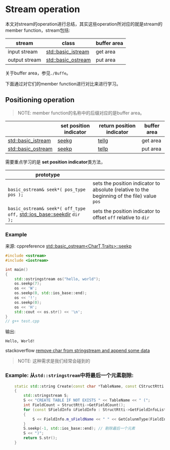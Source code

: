 # Stream operation

本文对stream的operation进行总结，其实这些operation所对应的就是stream的member function，stream包括:

| stream        | class                                                        | buffer area |
| ------------- | ------------------------------------------------------------ | ----------- |
| input stream  | [std::basic_istream](https://en.cppreference.com/w/cpp/io/basic_istream) | get area    |
| output stream | [std::basic_ostream](https://en.cppreference.com/w/cpp/io/basic_ostream) | put area    |

关于buffer area，参见`./Buffe`。



下面通过对它们的member function进行对比来进行学习。

## Positioning operation

> NOTE: member function的名称中的后缀对应的是buffer area。

|                                                              | **set position indicator**                                   | **return position indicator**                                | buffer area |
| ------------------------------------------------------------ | ------------------------------------------------------------ | ------------------------------------------------------------ | ----------- |
| [std::basic_istream](https://en.cppreference.com/w/cpp/io/basic_istream) | [seekg](https://en.cppreference.com/w/cpp/io/basic_istream/seekg) | [tellg](https://en.cppreference.com/w/cpp/io/basic_istream/tellg) | get area    |
| [std::basic_ostream](https://en.cppreference.com/w/cpp/io/basic_ostream) | [seekp](https://en.cppreference.com/w/cpp/io/basic_ostream/seekp) | [tellp](https://en.cppreference.com/w/cpp/io/basic_ostream/tellp) | put area    |

需要重点学习的是  **set position indicator**类方法，

| prototype                                                    |                                                              |
| ------------------------------------------------------------ | ------------------------------------------------------------ |
| `basic_ostream& seek*( pos_type pos );`                      | sets the position indicator to absolute (relative to the beginning of the file) value `pos` |
| `basic_ostream& seek*( off_type off,` [std::ios_base::seekdir](http://en.cppreference.com/w/cpp/io/ios_base/seekdir) `dir );` | sets the position indicator to offset `off` relative to `dir` |



### Example

来源: cppreference [std::basic_ostream<CharT,Traits>::seekp](https://en.cppreference.com/w/cpp/io/basic_ostream/seekp)

```C++
#include <sstream>
#include <iostream>

int main()
{
	std::ostringstream os("hello, world");
	os.seekp(7);
	os << 'W';
	os.seekp(0, std::ios_base::end);
	os << '!';
	os.seekp(0);
	os << 'H';
	std::cout << os.str() << '\n';
}
// g++ test.cpp

```

输出:

```
Hello, World!
```



stackoverflow [remove char from stringstream and append some data](https://stackoverflow.com/questions/4546021/remove-char-from-stringstream-and-append-some-data)

> NOTE: 这种需求是我们经常会碰到的





### Example: 从`std::stringstream`中将最后一个元素剔除: 

```C++
	static std::string Create(const char *TableName, const CStructRtti *StructRtti)
	{
		std::stringstream S;
		S << "CREATE TABLE IF NOT EXISTS " << TableName << " (";
		int FieldCount = StructRtti->GetFieldCount();
		for (const SFieldInfo &FieldInfo : StructRtti->GetFieldInfoList())
		{
			S << FieldInfo.m_sFieldName << " " << GetColunmType(FieldInfo.m_Type) << " ,";
		}
		S.seekp(-1, std::ios_base::end); // 剔除最后一个元素
		S << ")";
		return S.str();
	}
```

